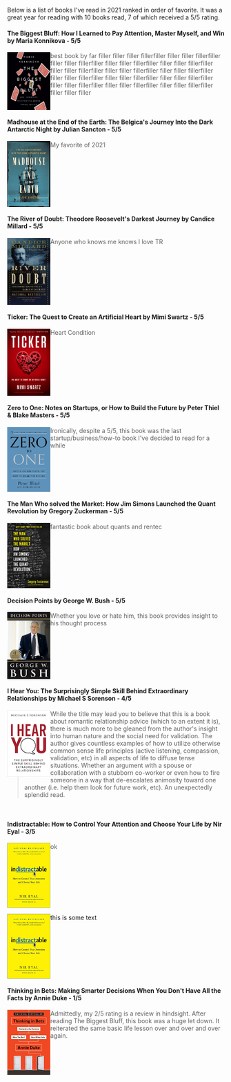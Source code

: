 Below is a list of books I've read in 2021 ranked in order of favorite. It was a great year for reading with 10 books read, 7 of which received a 5/5 rating.

#### The Biggest Bluff: How I Learned to Pay Attention, Master Myself, and Win by Maria Konnikova - 5/5

[<img align="left" src="https://github.com/johnschwenck/johnschwenck.github.io/blob/master/book_lists_and_reviews/book_images/biggestbluff.jpg?raw=true" alt="biggest_bluff" width="100"/>](https://github.com/johnschwenck/johnschwenck.github.io/blob/master/book_lists_and_reviews/book_images/biggestbluff.jpg?raw=true)

> best book by far filler filler filler fillerfiller filler filler fillerfiller filler filler fillerfiller filler filler fillerfiller filler filler fillerfiller filler filler fillerfiller filler filler fillerfiller filler filler fillerfiller filler filler fillerfiller filler filler fillerfiller filler filler fillerfiller filler filler fillerfiller filler filler fillerfiller filler filler fillerfiller filler filler filler  

<br clear="left"/>

#### Madhouse at the End of the Earth: The Belgica's Journey Into the Dark Antarctic Night by Julian Sancton - 5/5

[<img align="left" src="https://github.com/johnschwenck/johnschwenck.github.io/blob/master/book_lists_and_reviews/book_images/madhouse.jpg?raw=true" alt="biggest_bluff" width="100"/>](https://github.com/johnschwenck/johnschwenck.github.io/blob/master/book_lists_and_reviews/book_images/madhouse.jpg?raw=true)

> My favorite of 2021

<br clear="left"/>

#### The River of Doubt: Theodore Roosevelt's Darkest Journey by Candice Millard - 5/5

[<img align="left" src="https://github.com/johnschwenck/johnschwenck.github.io/blob/master/book_lists_and_reviews/book_images/river_of_doubt.jpg?raw=true" alt="biggest_bluff" width="100"/>](https://github.com/johnschwenck/johnschwenck.github.io/blob/master/book_lists_and_reviews/book_images/river_of_doubt.jpg?raw=true)

> Anyone who knows me knows I love TR

<br clear="left"/>

#### Ticker: The Quest to Create an Artificial Heart by Mimi Swartz - 5/5

[<img align="left" src="https://github.com/johnschwenck/johnschwenck.github.io/blob/master/book_lists_and_reviews/book_images/ticker.jpg?raw=true" alt="biggest_bluff" width="100"/>](https://github.com/johnschwenck/johnschwenck.github.io/blob/master/book_lists_and_reviews/book_images/ticker.jpg?raw=true)

> Heart Condition

<br clear="left"/>

#### Zero to One: Notes on Startups, or How to Build the Future by Peter Thiel & Blake Masters - 5/5

[<img align="left" src="https://github.com/johnschwenck/johnschwenck.github.io/blob/master/book_lists_and_reviews/book_images/zero_to_one.jpg?raw=true" alt="biggest_bluff" width="100"/>](https://github.com/johnschwenck/johnschwenck.github.io/blob/master/book_lists_and_reviews/book_images/zero_to_one.jpg?raw=true)

> Ironically, despite a 5/5, this book was the last startup/business/how-to book I've decided to read for a while

<br clear="left"/>

#### The Man Who solved the Market: How Jim Simons Launched the Quant Revolution by Gregory Zuckerman - 5/5

[<img align="left" src="https://github.com/johnschwenck/johnschwenck.github.io/blob/master/book_lists_and_reviews/book_images/simons.jpg?raw=true" alt="biggest_bluff" width="100"/>](https://github.com/johnschwenck/johnschwenck.github.io/blob/master/book_lists_and_reviews/book_images/simons.jpg?raw=true)

> fantastic book about quants and rentec

<br clear="left"/>

#### Decision Points by George W. Bush - 5/5

[<img align="left" src="https://github.com/johnschwenck/johnschwenck.github.io/blob/master/book_lists_and_reviews/book_images/decision_pts.jpg?raw=true" alt="biggest_bluff" width="100"/>](https://github.com/johnschwenck/johnschwenck.github.io/blob/master/book_lists_and_reviews/book_images/decision_pts.jpg?raw=true)

> Whether you love or hate him, this book provides insight to his thought process

<br clear="left"/>

#### I Hear You: The Surprisingly Simple Skill Behind Extraordinary Relationships by Michael S Sorenson - 4/5

[<img align="left" src="https://github.com/johnschwenck/johnschwenck.github.io/blob/master/book_lists_and_reviews/book_images/i_hear_you.jpg?raw=true" alt="biggest_bluff" width="100"/>](https://github.com/johnschwenck/johnschwenck.github.io/blob/master/book_lists_and_reviews/book_images/i_hear_you.jpg?raw=true)

> While the title may lead you to believe that this is a book about romantic relationship advice (which to an extent it is), there is much more to be gleaned from the author's insight into human nature and the social need for validation. The author gives countless examples of how to utilize otherwise common sense life principles (active listening, compassion, validation, etc) in all aspects of life to diffuse tense situations. Whether an argument with a spouse or collaboration with a stubborn co-worker or even how to fire someone in a way that de-escalates animosity toward one another (i.e. help them look for future work, etc). An unexpectedly splendid read.

<br clear="left"/>

#### Indistractable: How to Control Your Attention and Choose Your Life by Nir Eyal - 3/5

[<img align="left" src="https://github.com/johnschwenck/johnschwenck.github.io/blob/master/book_lists_and_reviews/book_images/indistractable.jpg?raw=true" alt="biggest_bluff" width="100"/>](https://github.com/johnschwenck/johnschwenck.github.io/blob/master/book_lists_and_reviews/book_images/indistractable.jpg?raw=true)

> ok

<br clear="left"/>

<p align="center">
  <img align="left" src="https://github.com/johnschwenck/johnschwenck.github.io/blob/master/book_lists_and_reviews/book_images/indistractable.jpg?raw=true" alt="biggest_bluff" width="100"/>
  <p>this is some text</p>
</p>

<br clear="left"/>

#### Thinking in Bets: Making Smarter Decisions When You Don't Have All the Facts by Annie Duke - 1/5

[<img align="left" src="https://github.com/johnschwenck/johnschwenck.github.io/blob/master/book_lists_and_reviews/book_images/thinking_bets.jpg?raw=true" alt="biggest_bluff" width="100"/>](https://github.com/johnschwenck/johnschwenck.github.io/blob/master/book_lists_and_reviews/book_images/thinking_bets.jpg?raw=true)

> Admittedly, my 2/5 rating is a review in hindsight. After reading The Biggest Bluff, this book was a huge let down. It reiterated the same basic life lesson over and over and over again.

<br clear="left"/>
